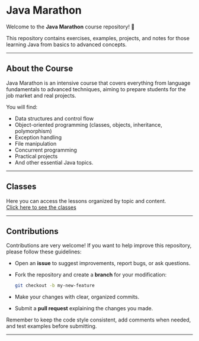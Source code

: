 # Java Marathon

Welcome to the **Java Marathon** course repository! 🎉

This repository contains exercises, examples, projects, and notes for those learning Java from basics to advanced concepts.

---

## About the Course

Java Marathon is an intensive course that covers everything from language fundamentals to advanced techniques, aiming to prepare students for the job market and real projects.

You will find:

- Data structures and control flow  
- Object-oriented programming (classes, objects, inheritance, polymorphism)  
- Exception handling  
- File manipulation  
- Concurrent programming  
- Practical projects  
- And other essential Java topics.

---

## Classes

Here you can access the lessons organized by topic and content.  
[Click here to see the classes](./docs/lessons.md)  

---

## Contributions

Contributions are very welcome! If you want to help improve this repository, please follow these guidelines:

- Open an **issue** to suggest improvements, report bugs, or ask questions.  
- Fork the repository and create a **branch** for your modification:
  
  ```bash
  git checkout -b my-new-feature  
  ``` 
- Make your changes with clear, organized commits.  
- Submit a **pull request** explaining the changes you made.

Remember to keep the code style consistent, add comments when needed, and test examples before submitting.

---
